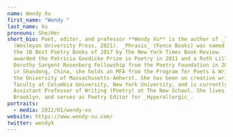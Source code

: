```yaml
---
name: Wendy Xu
first_name: "Wendy "
last_name: Xu
pronouns: She/Her
short_bio: Poet, editor, and professor **Wendy Xu** is the author of _The Past_
  (Wesleyan University Press, 2021). _Phrasis_ (Fence Books) was named one of
  the 10 Best Poetry Books of 2017 by The New York Times Book Review.  Xu was
  awarded the Patricia Goedicke Prize in Poetry in 2011 and a Ruth Lilly and
  Dorothy Sargent Rosenberg Fellowship from the Poetry Foundation in 2014. Born
  in Shandong, China, she holds an MFA from the Program for Poets & Writers at
  the University of Massachusetts-Amherst. She has been on creative writing
  faculty at Columbia University, New York University, and is currently
  Assistant Professor of Writing (Poetry) at The New School. She lives in
  Brooklyn, and serves as Poetry Editor for _Hyperallergic_.
portraits:
  - media: 2022/01/wendy-xu
website: https://www.wendy-xu.com/
twitter: wendyX
---
```

